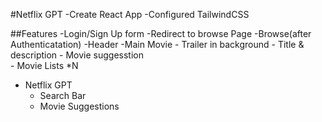 #Netflix GPT
   -Create React App
   -Configured TailwindCSS

##Features
   -Login/Sign Up form
      -Redirect to browse Page
   -Browse(after Authenticatation)
      -Header
      -Main Movie
         - Trailer in background
         - Title & description
         - Movie suggesstion  
           - Movie Lists *N

   - Netflix GPT
     - Search Bar
     - Movie Suggestions